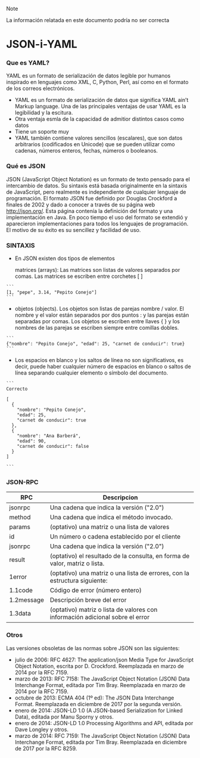 > [!NOTE]
La información relatada en este documento podría no ser correcta




# JSON-i-YAML

### Que es YAML? ###
  YAML  es un formato de serialización de datos legible por humanos inspirado en lenguajes como XML, C, Python, Perl, así como en el formato de los correos electrónicos.

+ YAML es un formato de serialización de datos que significa YAML ain’t Markup language.
Una de las principales ventajas de usar YAML es la legibilidad y la escitura.
+ Otra ventaja esmla de la capacidad de admitior distintos casos como datos 
+ Tiene un soporte muy
+  YAML también contiene valores sencillos (escalares), que son datos arbitrarios (codificados en Unicode) que se pueden utilizar como cadenas, números enteros, fechas, números o booleanos.

### Qué es JSON ###
JSON (JavaScript Object Notation) es un formato de texto pensado para el intercambio de datos. Su sintaxis está basada originalmente en la sintaxis de JavaScript, pero realmente es independiente de cualquier lenguaje de programación.
El formato JSON fue definido por Douglas Crockford a finales de 2002 y dado a conocer a través de su página web http://json.org/. Esta página contenía la definición del formato y una implementación en Java. En poco tiempo el uso del formato se extendió y aparecieron implementaciones para todos los lenguajes de programación. El motivo de su éxito es su sencillez y facilidad de uso.

 ### SINTAXIS ###


+ En JSON existen dos tipos de elementos

    matrices (arrays): Las matrices son listas de valores separados por comas. Las matrices se escriben entre corchetes [ ] 

````
```
[1, "pepe", 3.14, "Pepito Conejo"]
```
````


+ objetos (objects). Los objetos son listas de parejas nombre / valor. El nombre y el valor están separados por dos puntos : y las parejas están separadas por comas. Los objetos se escriben entre llaves { } y los nombres de las parejas se escriben siempre entre comillas dobles. 


````
```
{"nombre": "Pepito Conejo", "edad": 25, "carnet de conducir": true}
```
````


+ Los espacios en blanco y los saltos de línea no son significativos, es decir, puede haber cualquier número de espacios en blanco o saltos de línea separando cualquier elemento o símbolo del documento. 


````
```
Correcto

[
  {
    "nombre": "Pepito Conejo",
    "edad": 25,
    "carnet de conducir": true
  },
  {
    "nombre": "Ana Barberá",
    "edad": 90,
    "carnet de conducir": false
  }
]

```
````

### JSON-RPC ###

| RPC | Descripcion |
| --- | --- |
| jsonrpc | Una cadena que indica la versión ("2.0") |
| method | Una cadena que indica el método invocado. |
| params | (optativo) una matriz o una lista de valores |
| id | Un número o cadena establecido por el cliente |
|jsonrpc | Una cadena que indica la versión ("2.0") |
| result | (optativo) el resultado de la consulta, en forma de valor, matriz o lista.  |
| 1error | (optativo) una matriz o una lista de errores, con la estructura siguiente:  |
| 1.1code | Código de error (número entero) |
| 1.2message | Descripción breve del error |
| 1.3data | (optativo) matriz o lista de valores con información adicional sobre el error |






 ### Otros ###

Las versiones obsoletas de las normas sobre JSON son las siguientes:

   + julio de 2006: RFC 4627: The application/json Media Type for JavaScript Object Notation, escrita por D. Crockford. Reemplazada en marzo de 2014 por la RFC 7159.
   +   marzo de 2013: RFC 7158: The JavaScript Object Notation (JSON) Data Interchange Format, editada por Tim Bray. Reemplazada en marzo de 2014 por la RFC 7159.
   + octubre de 2013: ECMA 404 (1º ed): The JSON Data Interchange Format. Reemplazada en diciembre de 2017 por la segunda versión.
   +   enero de 2014: JSON-LD 1.0 (A JSON-based Serialization for Linked Data), editada por Manu Sporny y otros.
   +  enero de 2014: JSON-LD 1.0 Processing Algorithms and API, editada por Dave Longley y otros.
   +  marzo de 2014: RFC 7159: The JavaScript Object Notation (JSON) Data Interchange Format, editada por Tim Bray. Reemplazada en diciembre de 2017 por la RFC 8259.




